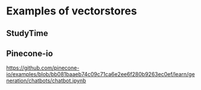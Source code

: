 # Examples of vectorstores

## StudyTime

## Pinecone-io

https://github.com/pinecone-io/examples/blob/bb081baaeb74c09c71ca6e2ee6f280b9263ec0ef/learn/generation/chatbots/chatbot.ipynb
